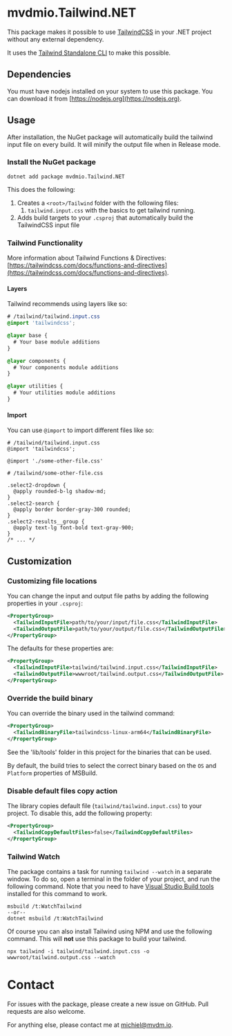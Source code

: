 ﻿# mvdmio.Tailwind.NET
This package makes it possible to use [TailwindCSS](https://tailwindcss.com) in your .NET project without any external dependency.

It uses the [Tailwind Standalone CLI](https://tailwindcss.com/blog/standalone-cli) to make this possible.

## Dependencies
You must have nodejs installed on your system to use this package. You can download it from [https://nodejs.org](https://nodejs.org).

## Usage
After installation, the NuGet package will automatically build the tailwind input file on every build. It will minify the output file when in Release mode.

### Install the NuGet package
```
dotnet add package mvdmio.Tailwind.NET
```

This does the following:
1. Creates a `<root>/Tailwind` folder with the following files:
	1. `tailwind.input.css` with the basics to get tailwind running.
2. Adds build targets to your `.csproj` that automatically build the TailwindCSS input file

### Tailwind Functionality
More information about Tailwind Functions & Directives: [https://tailwindcss.com/docs/functions-and-directives](https://tailwindcss.com/docs/functions-and-directives).

#### Layers
Tailwind recommends using layers like so:
```css
# /tailwind/tailwind.input.css
@import 'tailwindcss';

@layer base {
  # Your base module additions
}

@layer components {
  # Your components module additions
}

@layer utilities {
  # Your utilities module additions
}
```

#### Import
You can use `@import` to import different files like so:
```
# /tailwind/tailwind.input.css
@import 'tailwindcss';

@import './some-other-file.css'
```

```
# /tailwind/some-other-file.css

.select2-dropdown {
  @apply rounded-b-lg shadow-md;
}
.select2-search {
  @apply border border-gray-300 rounded;
}
.select2-results__group {
  @apply text-lg font-bold text-gray-900;
}
/* ... */
```

## Customization

### Customizing file locations
You can change the input and output file paths by adding the following properties in your `.csproj`:
```xml
<PropertyGroup>
  <TailwindInputFile>path/to/your/input/file.css</TailwindInputFile>
  <TailwindOutputFile>path/to/your/output/file.css</TailwindOutputFile>
</PropertyGroup>
```

The defaults for these properties are:
```xml
<PropertyGroup>
  <TailwindInputFile>tailwind/tailwind.input.css</TailwindInputFile>
  <TailwindOutputFile>wwwroot/tailwind.output.css</TailwindOutputFile>
</PropertyGroup>
```

### Override the build binary
You can override the binary used in the tailwind command:
```xml
<PropertyGroup>
  <TailwindBinaryFile>tailwindcss-linux-arm64</TailwindBinaryFile>
</PropertyGroup>
```

See the 'lib/tools' folder in this project for the binaries that can be used.

By default, the build tries to select the correct binary based on the `OS` and `Platform` properties of MSBuild.

### Disable default files copy action
The library copies default file (`tailwind/tailwind.input.css`) to your project. To disable this, add the following property:
```xml
<PropertyGroup>
  <TailwindCopyDefaultFiles>false</TailwindCopyDefaultFiles>
</PropertyGroup>
```

### Tailwind Watch
The package contains a task for running `tailwind --watch` in a separate window. To do so, open a terminal in the folder of your project, and run the following command. Note that you need to have [Visual Studio Build tools](https://visualstudio.microsoft.com/downloads/?q=build+tools#build-tools-for-visual-studio-2022) installed for this command to work.
```
msbuild /t:WatchTailwind
--or--
dotnet msbuild /t:WatchTailwind
```

Of course you can also install Tailwind using NPM and use the following command. This will **not** use this package to build your tailwind.
```
npx tailwind -i tailwind/tailwind.input.css -o wwwroot/tailwind.output.css --watch
```

# Contact
For issues with the package, please create a new issue on GitHub. Pull requests are also welcome.

For anything else, please contact me at [michiel@mvdm.io](mailto:michiel@mvdm.io).